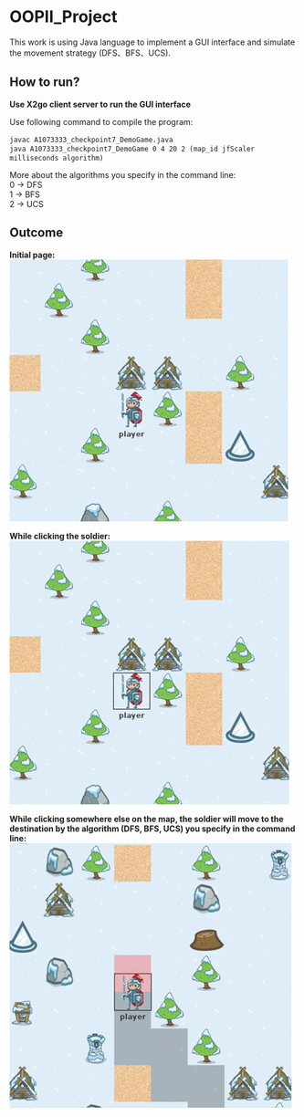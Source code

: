 # OOPII_Project

This work is using Java language to implement a GUI interface and simulate the movement strategy (DFS、BFS、UCS).

## How to run?

**Use X2go client server to run the GUI interface**

Use following command to compile the program:

    javac A1073333_checkpoint7_DemoGame.java
    java A1073333_checkpoint7_DemoGame 0 4 20 2 (map_id jfScaler milliseconds algorithm)
    
More about the algorithms you specify in the command line:<br>
0 -> DFS<br>
1 -> BFS<br>
2 -> UCS<br>

## Outcome
    
**Initial page:**<br>
![Alt text](https://github.com/wangjohn5507/OOPII_Project/blob/main/Resource/initial_page.png?raw=true)

**While clicking the soldier:**<br>
![Alt text](https://github.com/wangjohn5507/OOPII_Project/blob/main/Resource/click.png?raw=true)

**While clicking somewhere else on the map, the soldier will move to the destination by the algorithm (DFS, BFS, UCS) you specify in the command line:**<br>
![Alt text](https://github.com/wangjohn5507/OOPII_Project/blob/main/Resource/move.png?raw=true)

    






